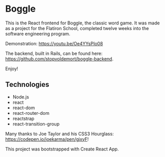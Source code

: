 # Boggle

This is the React frontend for Boggle, the classic word game. It was made as a project for the Flatiron School, completed twelve weeks into the software engineering program.

Demonstration: https://youtu.be/Oe4YYsPIo08

The backend, built in Rails, can be found here: https://github.com/stopvoldemort/boggle-backend.

Enjoy!

## Technologies

* Node.js
* react
* react-dom
* react-router-dom
* reactstrap
* react-transition-group

Many thanks to Joe Taylor and his CSS3 Hourglass: https://codepen.io/joekarma/pen/gjxyF!

This project was bootstrapped with Create React App.
